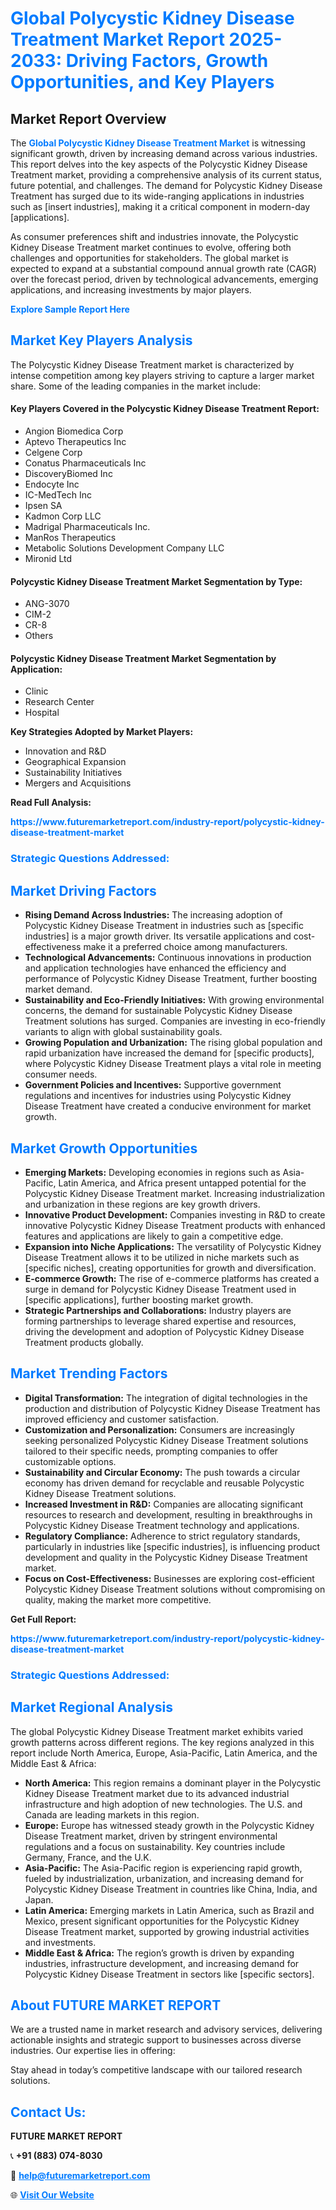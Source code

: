 <h1 style="color: #007BFF;">Global Polycystic Kidney Disease Treatment Market Report 2025-2033: Driving Factors, Growth Opportunities, and Key Players</h1>

<section id="overview">
<h2>Market Report Overview</h2>
<p>The <a href="https://www.futuremarketreport.com/industry-report/polycystic-kidney-disease-treatment-market" style="color: #007BFF; text-decoration: none;"><strong>Global Polycystic Kidney Disease Treatment Market</strong></a> is witnessing significant growth, driven by increasing demand across various industries. This report delves into the key aspects of the Polycystic Kidney Disease Treatment market, providing a comprehensive analysis of its current status, future potential, and challenges. The demand for Polycystic Kidney Disease Treatment has surged due to its wide-ranging applications in industries such as [insert industries], making it a critical component in modern-day [applications].</p>
<p>As consumer preferences shift and industries innovate, the Polycystic Kidney Disease Treatment market continues to evolve, offering both challenges and opportunities for stakeholders. The global market is expected to expand at a substantial compound annual growth rate (CAGR) over the forecast period, driven by technological advancements, emerging applications, and increasing investments by major players.</p>
</section>

<section id="overview">
<p><a href="https://www.futuremarketreport.com/request-sample/reportId=86185" style="color: #007BFF; text-decoration: none;"><strong>Explore Sample Report Here</strong></a></p>
</section>

<section id="key-players">
<h2 style="color: #007BFF;">Market Key Players Analysis</h2>
<p>The Polycystic Kidney Disease Treatment market is characterized by intense competition among key players striving to capture a larger market share. Some of the leading companies in the market include:</p>
<h4>Key Players Covered in the Polycystic Kidney Disease Treatment Report:</h4>
<ul><li>Angion Biomedica Corp</li><li>Aptevo Therapeutics Inc</li><li>Celgene Corp</li><li>Conatus Pharmaceuticals Inc</li><li>DiscoveryBiomed Inc</li><li>Endocyte Inc</li><li>IC-MedTech Inc</li><li>Ipsen SA</li><li>Kadmon Corp LLC</li><li>Madrigal Pharmaceuticals Inc.</li><li>ManRos Therapeutics</li><li>Metabolic Solutions Development Company LLC</li><li>Mironid Ltd</li></ul>
<h4>Polycystic Kidney Disease Treatment Market Segmentation by Type:</h4>
<ul><li>ANG-3070</li><li>CIM-2</li><li>CR-8</li><li>Others</li></ul>

<h4>Polycystic Kidney Disease Treatment Market Segmentation by Application:</h4>
<ul><li>Clinic</li><li>Research Center</li><li>Hospital</li></ul>
<p><strong>Key Strategies Adopted by Market Players:</strong></p>
<ul>
<li>Innovation and R&D</li>
<li>Geographical Expansion</li>
<li>Sustainability Initiatives</li>
<li>Mergers and Acquisitions</li>
</ul>
</section>

<section>
<p><strong>Read Full Analysis: </strong></p><a href="https://www.futuremarketreport.com/industry-report/polycystic-kidney-disease-treatment-market" style="color: #007BFF; text-decoration: none;"><strong>https://www.futuremarketreport.com/industry-report/polycystic-kidney-disease-treatment-market</strong></a>
<h3 style="color: #007BFF;">Strategic Questions Addressed:</h3>
</section>

<section id="driving-factors">
<h2 style="color: #007BFF;">Market Driving Factors</h2>
<ul>
<li><strong>Rising Demand Across Industries:</strong> The increasing adoption of Polycystic Kidney Disease Treatment in industries such as [specific industries] is a major growth driver. Its versatile applications and cost-effectiveness make it a preferred choice among manufacturers.</li>
<li><strong>Technological Advancements:</strong> Continuous innovations in production and application technologies have enhanced the efficiency and performance of Polycystic Kidney Disease Treatment, further boosting market demand.</li>
<li><strong>Sustainability and Eco-Friendly Initiatives:</strong> With growing environmental concerns, the demand for sustainable Polycystic Kidney Disease Treatment solutions has surged. Companies are investing in eco-friendly variants to align with global sustainability goals.</li>
<li><strong>Growing Population and Urbanization:</strong> The rising global population and rapid urbanization have increased the demand for [specific products], where Polycystic Kidney Disease Treatment plays a vital role in meeting consumer needs.</li>
<li><strong>Government Policies and Incentives:</strong> Supportive government regulations and incentives for industries using Polycystic Kidney Disease Treatment have created a conducive environment for market growth.</li>
</ul>
</section>

<section id="growth-opportunities">
<h2 style="color: #007BFF;">Market Growth Opportunities</h2>
<ul>
<li><strong>Emerging Markets:</strong> Developing economies in regions such as Asia-Pacific, Latin America, and Africa present untapped potential for the Polycystic Kidney Disease Treatment market. Increasing industrialization and urbanization in these regions are key growth drivers.</li>
<li><strong>Innovative Product Development:</strong> Companies investing in R&D to create innovative Polycystic Kidney Disease Treatment products with enhanced features and applications are likely to gain a competitive edge.</li>
<li><strong>Expansion into Niche Applications:</strong> The versatility of Polycystic Kidney Disease Treatment allows it to be utilized in niche markets such as [specific niches], creating opportunities for growth and diversification.</li>
<li><strong>E-commerce Growth:</strong> The rise of e-commerce platforms has created a surge in demand for Polycystic Kidney Disease Treatment used in [specific applications], further boosting market growth.</li>
<li><strong>Strategic Partnerships and Collaborations:</strong> Industry players are forming partnerships to leverage shared expertise and resources, driving the development and adoption of Polycystic Kidney Disease Treatment products globally.</li>
</ul>
</section>

<section id="trending-factors">
<h2 style="color: #007BFF;">Market Trending Factors</h2>
<ul>
<li><strong>Digital Transformation:</strong> The integration of digital technologies in the production and distribution of Polycystic Kidney Disease Treatment has improved efficiency and customer satisfaction.</li>
<li><strong>Customization and Personalization:</strong> Consumers are increasingly seeking personalized Polycystic Kidney Disease Treatment solutions tailored to their specific needs, prompting companies to offer customizable options.</li>
<li><strong>Sustainability and Circular Economy:</strong> The push towards a circular economy has driven demand for recyclable and reusable Polycystic Kidney Disease Treatment solutions.</li>
<li><strong>Increased Investment in R&D:</strong> Companies are allocating significant resources to research and development, resulting in breakthroughs in Polycystic Kidney Disease Treatment technology and applications.</li>
<li><strong>Regulatory Compliance:</strong> Adherence to strict regulatory standards, particularly in industries like [specific industries], is influencing product development and quality in the Polycystic Kidney Disease Treatment market.</li>
<li><strong>Focus on Cost-Effectiveness:</strong> Businesses are exploring cost-efficient Polycystic Kidney Disease Treatment solutions without compromising on quality, making the market more competitive.</li>
</ul>
</section>

<section>
<p><strong>Get Full Report: </strong></p><a href="https://www.futuremarketreport.com/industry-report/polycystic-kidney-disease-treatment-market" style="color: #007BFF; text-decoration: none;"><strong>https://www.futuremarketreport.com/industry-report/polycystic-kidney-disease-treatment-market</strong></a>
<h3 style="color: #007BFF;">Strategic Questions Addressed:</h3>
</section>


<section id="regional-analysis">
<h2 style="color: #007BFF;">Market Regional Analysis</h2>
<p>The global Polycystic Kidney Disease Treatment market exhibits varied growth patterns across different regions. The key regions analyzed in this report include North America, Europe, Asia-Pacific, Latin America, and the Middle East & Africa:</p>
<ul>
<li><strong>North America:</strong> This region remains a dominant player in the Polycystic Kidney Disease Treatment market due to its advanced industrial infrastructure and high adoption of new technologies. The U.S. and Canada are leading markets in this region.</li>
<li><strong>Europe:</strong> Europe has witnessed steady growth in the Polycystic Kidney Disease Treatment market, driven by stringent environmental regulations and a focus on sustainability. Key countries include Germany, France, and the U.K.</li>
<li><strong>Asia-Pacific:</strong> The Asia-Pacific region is experiencing rapid growth, fueled by industrialization, urbanization, and increasing demand for Polycystic Kidney Disease Treatment in countries like China, India, and Japan.</li>
<li><strong>Latin America:</strong> Emerging markets in Latin America, such as Brazil and Mexico, present significant opportunities for the Polycystic Kidney Disease Treatment market, supported by growing industrial activities and investments.</li>
<li><strong>Middle East & Africa:</strong> The region’s growth is driven by expanding industries, infrastructure development, and increasing demand for Polycystic Kidney Disease Treatment in sectors like [specific sectors].</li>
</ul>
</section>

<footer>
<h2 style="color: #007BFF;">About FUTURE MARKET REPORT</h2>
<p>We are a trusted name in market research and advisory services, delivering actionable insights and strategic support to businesses across diverse industries. Our expertise lies in offering:</p>

<p>Stay ahead in today’s competitive landscape with our tailored research solutions.</p>

<h2 style="color: #007BFF;">Contact Us:</h2>
<p><strong>FUTURE MARKET REPORT</strong></p>
<p>📞 <strong>+91 (883) 074-8030</strong></p>
<p>📧 <strong><a href="mailto:help@futuremarketreport.com" style="color: #007BFF;">help@futuremarketreport.com</a></strong></p>
<p>🌐 <strong><a href="https://www.futuremarketreport.com/" style="color: #007BFF;">Visit Our Website</a></strong></p>
</footer>